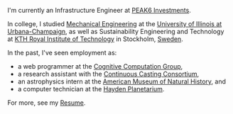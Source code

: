 I'm currently an Infrastructure Engineer at [PEAK6 Investments](http://www.peak6.com/).

In college, I studied [Mechanical Engineering](http://mechanical.illinois.edu/) at the [University of Illinois at Urbana-Champaign](http://illinois.edu/), as well as Sustainability Engineering and Technology at [KTH Royal Institute of Technology](https://www.kth.se/) in Stockholm, [Sweden](http://sweden.jbuckland.com).

In the past, I've seen employment as:

 - a web programmer at the [Cognitive Computation Group](http://cogcomp.cs.illinois.edu/),
 - a research assistant with the [Continuous Casting Consortium](http://ccc.illinois.edu/), 
 - an astrophysics intern at the [American Museum of Natural History](http://www.amnh.org/), and
 - a computer technician at the [Hayden Planetarium](http://www.amnh.org/our-research/hayden-planetarium). 

For more, see my [Resume](/resume.pdf).
